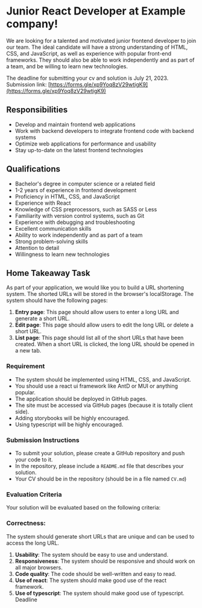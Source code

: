 # Junior React Developer at Example company!

We are looking for a talented and motivated junior frontend developer to join our team. The ideal candidate will have a strong understanding of HTML, CSS, and JavaScript, as well as experience with popular front-end frameworks. They should also be able to work independently and as part of a team, and be willing to learn new technologies.

The deadline for submitting your cv and solution is July 21, 2023.
Submission link: [https://forms.gle/xp9Yoq8zV29wtigK9](https://forms.gle/xp9Yoq8zV29wtigK9)

## Responsibilities

* Develop and maintain frontend web applications
* Work with backend developers to integrate frontend code with backend systems
* Optimize web applications for performance and usability
* Stay up-to-date on the latest frontend technologies

## Qualifications

* Bachelor's degree in computer science or a related field
* 1-2 years of experience in frontend development
* Proficiency in HTML, CSS, and JavaScript
* Experience with React
* Knowledge of CSS preprocessors, such as SASS or Less
* Familiarity with version control systems, such as Git
* Experience with debugging and troubleshooting
* Excellent communication skills
* Ability to work independently and as part of a team
* Strong problem-solving skills
* Attention to detail
* Willingness to learn new technologies

## Home Takeaway Task
As part of your application, we would like you to build a URL shortening system. The shorted URLs will be stored in the browser's localStorage. The system should have the following pages:

1. **Entry page**: This page should allow users to enter a long URL and generate a short URL.
2. **Edit page**: This page should allow users to edit the long URL or delete a short URL.
3. **List page**: This page should list all of the short URLs that have been created. When a short URL is clicked, the long URL should be opened in a new tab.

### Requirement 
* The system should be implemented using HTML, CSS, and JavaScript.
* You should use a react ui framework like AntD or MUI or anything popular.
* The application should be deployed in GitHub pages.
* The site must be accessed via GitHub pages (because it is totally client side).
* Adding storybooks will be highly encouraged.
* Using typescript will be highly encouraged.

### Submission Instructions
* To submit your solution, please create a GitHub repository and push your code to it. 
* In the repository, please include a `README.md` file that describes your solution.
* Your CV should be in the repository (should be in a file named `CV.md`)

### Evaluation Criteria
Your solution will be evaluated based on the following criteria:

### Correctness:
The system should generate short URLs that are unique and can be used to access the long URL.
1. **Usability**: The system should be easy to use and understand.
2. **Responsiveness**: The system should be responsive and should work on all major browsers.
3. **Code quality**: The code should be well-written and easy to read.
4. **Use of react**: The system should make good use of the react framework.
5. **Use of typescript**: The system should make good use of typescript.
Deadline


